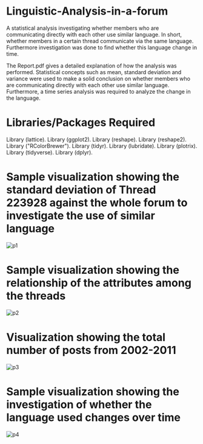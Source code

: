 # Linguistic-Analysis-in-a-forum
A statistical analysis investigating whether members who are communicating directly with each other use similar language. In short, whether members in a certain thread communicate via the same language. Furthermore investigation was done to find whether this language change in time.

The Report.pdf gives a detailed explanation of how the analysis was performed. Statistical concepts such as mean, standard deviation and variance were used to make a solid conclusion on whether members who are communicating directly with each other use similar language. Furthermore, a time series analysis was required to analyze the change in the language.

# Libraries/Packages Required
Library (lattice).
Library (ggplot2).
Library (reshape).
Library (reshape2).
Library ("RColorBrewer").
Library (tidyr).
Library (lubridate).
Library (plotrix).
Library (tidyverse).
Library (dplyr).

# Sample visualization showing the standard deviation of Thread 223928 against the whole forum to investigate the use of similar language
![p1](https://user-images.githubusercontent.com/26629945/61181178-5e348d00-a644-11e9-91ae-e2dfc7983b87.JPG)


# Sample visualization showing the relationship of the attributes among the threads
![p2](https://user-images.githubusercontent.com/26629945/61181190-8f14c200-a644-11e9-8678-a0133f86731c.JPG)


# Visualization showing the total number of posts from 2002-2011
![p3](https://user-images.githubusercontent.com/26629945/61181199-b53a6200-a644-11e9-9a13-28dbe39260fc.JPG)


# Sample visualization showing the investigation of whether the language used changes over time
![p4](https://user-images.githubusercontent.com/26629945/61181206-bcfa0680-a644-11e9-8003-61ba325e2daf.JPG)

